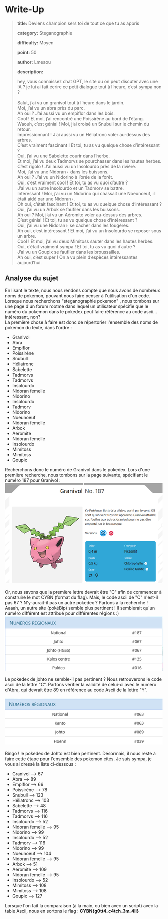 # Write-Up
> **title:** Deviens champion sers toi de tout ce que tu as appris
>
> **category:** Steganographie
>
> **difficulty:** Moyen
>
> **point:** 50
>
> **author:** Lmeaou
>
> **description:**
>
> hey, vous connaissez chat GPT, le site ou on peut discuter avec une IA ? je lui ai fait écrire ce petit dialogue tout à l’heure, c’est sympa non ? <br><br>Salut, j’ai vu un granivol tout à l’heure dans le jardin.<br>Moi, j’ai vu un abra près du parc.<br>Ah oui ? J’ai aussi vu un empiflor dans les bois.<br>Cool ! Et moi, j’ai rencontré une Poissirène au bord de l’étang.<br>Waouh, c’est génial ! Moi, j’ai croisé un Snubull sur le chemin du retour.<br>Impressionnant ! J’ai aussi vu un Héliatronc voler au-dessus des arbres.<br>C’est vraiment fascinant ! Et toi, tu as vu quelque chose d’intéressant ?<br>Oui, j’ai vu une Sabelette courir dans l’herbe.<br>Et moi, j’ai vu deux Tadmorvs se pourchasser dans les hautes herbes.<br>C’est rigolo ! J’ai aussi vu un Insolourdo près de la rivière.<br>Moi, j’ai vu une Nidoran♀ dans les buissons.<br>Ah oui ? J’ai vu un Nidorino à l’orée de la forêt.<br>Oui, c’est vraiment cool ! Et toi, tu as vu quoi d’autre ?<br>J’ai vu un autre Insolourdo et un Tadmorv se battre.<br>Intéressant ! Moi, j’ai vu un Nidorino qui chassait une Noeunoeuf, il était aidé par une Nidoran♀.<br>Oh oui, c’était fascinant ! Et toi, tu as vu quelque chose d’intéressant ?<br>Oui, j’ai vu un Arbok se faufiler dans les buissons.<br>Ah oui ? Moi, j’ai vu un Aéromite voler au-dessus des arbres.<br>C’est génial ! Et toi, tu as vu quelque chose d’intéressant ?<br>Oui, j’ai vu une Nidoran♀ se cacher dans les fougères.<br>Ah oui, c’est intéressant ! Et moi, j’ai vu un Insolourdo se reposer sous un arbre.<br>Cool ! Et moi, j’ai vu deux Mimitoss sauter dans les hautes herbes.<br>Oui, c’était vraiment sympa ! Et toi, tu as vu quoi d’autre ?<br>J’ai vu un Goupix se faufiler dans les broussailles.<br>Ah oui, c’est super ! On a vu plein d’espèces intéressantes aujourd’hui.

## Analyse du sujet
En lisant le texte, nous nous rendons compte que nous avons de nombreux noms de pokemon, pouvant nous faire penser à l'utilisation d'un code.<br>Lorsque nous recherchons "steganographie pokemon" , nous tombons sur une page d'un forum rootme dans lequel un utilisateur spécifie que le numéro du pokemon dans le pokedex peut faire référence au code ascii... intéressant, non?<br>
La première chose à faire est donc de répertorier l'ensemble des noms de pokemon du texte, dans l'ordre : 
- Granivol 
- Abra 
- Empiflor 
- Poissirène 
- Snubull 
- Héliatronc 
- Sabelette 
- Tadmorvs 
- Tadmorvs 
- Insolourdo 
- Nidoran femelle 
- Nidorino 
- Insolourdo 
- Tadmorv 
- Nidorino 
- Noeunoeuf 
- Nidoran femelle 
- Arbok 
- Aéromite 
- Nidoran femelle 
- Insolourdo 
- Mimitoss 
- Mimitoss 
- Goupix 

Recherchons donc le numéro de Granivol dans le pokedex. Lors d'une première recherche, nous tombons sur la page suivante, spécifiant le numéro 187 pour Granivol : 
![image Granivol pokedex](images/granivol.png)<br><br>
Or, nous savons que la première lettre devrait être "C" afin de commencer à construire le mot CYBN (format du flag). Mais, le code ascii de "C" n'est-il pas 67 ? N'y-aurait-il pas un autre pokedex ? Partons à la recherche ! <br>
Aaaah, un autre site (pokéBip) semble plus pertinent ! Il semblerait qu'un numéro différent est attribué pour différentes régions :) <br>
![image Granivol pokedex Johto](images/granivol_johto.png)

Le pokedex de johto ne semble-il pas pertinent ? Nous retrouverons le code ascii de la lettre "C". Partons vérifier la validité de celui-ci avec le numéro d'Abra, qui devrait être 89 en référence au code Ascii de la lettre "Y".<br><br>
![image Granivol pokedex Johto](images/abra_johto.png)<br><br>
Bingo ! le pokedex de Johto est bien pertinent. Désormais, il nous reste à faire cette étape pour l'ensemble des pokemon cités. Je suis sympa, je vous ai dressé la liste ci-dessous : 

- Granivol --> 67
- Abra -->    89
- Empiflor --> 66
- Poissirène --> 78
- Snubull --> 123
- Héliatronc --> 103
- Sabelette --> 48
- Tadmorvs --> 116
- Tadmorvs --> 116
- Insolourdo --> 52
- Nidoran femelle --> 95
- Nidorino --> 99
- Insolourdo --> 52
- Tadmorv --> 116
- Nidorino --> 99
- Noeunoeuf --> 104
- Nidoran femelle --> 95
- Arbok --> 51
- Aéromite --> 109
- Nidoran femelle --> 95
- Insolourdo --> 52
- Mimitoss --> 108
- Mimitoss --> 108
- Goupix --> 127

Lorsque l'on fait la comparaison (à la main, ou bien avec un script) avec la table Ascii, nous en sortons le flag : **CYBN{g0tt4_c4tch_3m_4ll}**